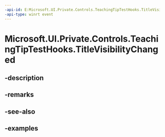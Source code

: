 ```yaml
---
-api-id: E:Microsoft.UI.Private.Controls.TeachingTipTestHooks.TitleVisibilityChanged
-api-type: winrt event
---
```


# Microsoft.UI.Private.Controls.TeachingTipTestHooks.TitleVisibilityChanged

<!--
public static event Windows.Foundation.TypedEventHandler<Microsoft.UI.Xaml.Controls.TeachingTip,object> TitleVisibilityChanged;
-->


## -description

## -remarks

## -see-also

## -examples


